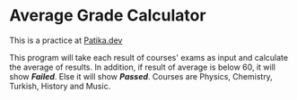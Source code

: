 # Average Grade Calculator
This is a practice at [Patika.dev](https://app.patika.dev/egitimler/java-ile-backend-web-development-patikasi/java101/pratik-not-ortalamasi)

This program will take each result of courses' exams as input and calculate the average of results. In addition, if result of average is below 60, it will show ***Failed***. Else it will show ***Passed***.  Courses are Physics, Chemistry, Turkish, History and Music. 

